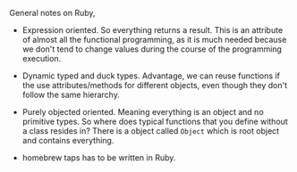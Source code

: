 General notes on Ruby,

- Expression oriented. So everything returns a result. This is an attribute of almost all the functional programming, as it is 
much needed because we don't tend to change values during the course of the programming execution.

- Dynamic typed and duck types. Advantage, we can reuse functions if the use attributes/methods for different objects, 
  even though they don't follow the same hierarchy.

- Purely objected oriented. Meaning everything is an object and no primitive types. So where does typical functions that you 
  define without a class resides in? There is a object called `Object` which is root object and contains everything.

- homebrew taps has to be written in Ruby.
